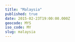 ```yaml
---
title: "Malaysia"
published: true
date: 2015-02-23T19:00:00.000Z
geocode: MYS
iso_code: MY
slug: malaysia
---
```

